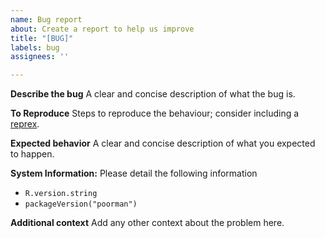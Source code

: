 ```yaml
---
name: Bug report
about: Create a report to help us improve
title: "[BUG]"
labels: bug
assignees: ''

---
```


**Describe the bug**
A clear and concise description of what the bug is.

**To Reproduce**
Steps to reproduce the behaviour; consider including a [reprex](https://github.com/tidyverse/reprex).

**Expected behavior**
A clear and concise description of what you expected to happen.

**System Information:**
Please detail the following information
- `R.version.string`
- `packageVersion("poorman")`

**Additional context**
Add any other context about the problem here.
